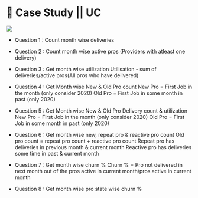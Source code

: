 
# 🚀 Case Study || UC
![](https://user-images.githubusercontent.com/67474818/132960881-f3867344-7e1c-4795-9d4d-d56969fe38a1.gif)

- Question 1 :
Count month wise deliveries 

- Question 2 : 
Count month wise active pros (Providers with atleast one delivery)

- Question 3 :  Get month wise utilization
Utilisation - sum of deliveries/active pros(All pros who have delivered)

- Question  4 : Get Month wise New & Old Pro count
New Pro = First Job in the month (only consider 2020)
Old Pro  = First Job in some month in past (only 2020)

- Question  5 : Get Month wise New & Old Pro Delivery  count & utilization
New Pro = First Job in the month (only consider 2020)
Old Pro  = First Job in some month in past (only 2020)

- Question 6 : Get month wise new, repeat pro & reactive pro count 
Old pro count = repeat pro count + reactive pro count
Repeat pro has deliveries in previous month & current month
Reactive pro has deliveries some time in past & current month

- Question 7 :
Get month wise churn % 
Churn % = Pro not delivered in next month out of the pros active in current month/pros active in current month

- Question 8 :  Get month wise pro state wise churn % 






















